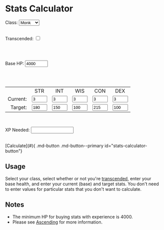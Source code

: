 # Stats Calculator

<form id="stats-calculator">

  <label>Class:</label>
  <select name="class" id="stats-calculator-class">
    <option value="monk">Monk</option>
    <option value="priest">Priest</option>
    <option value="rogue">Rogue</option>
    <option value="warrior">Warrior</option>
    <option value="wizard">Wizard</option>
  </select>

  <br>
  <label for="stats-calculator-transcended">Transcended:</label>
  <input type="checkbox" id="stats-calculator-transcended" name="transcended" value="Transcended">

  <br><br>

  Base HP: <input type="text" size="6" value="4000" class="CalculatorInputBox md-typeset" id="stats-calculator-hp">

  <br><br>

  <table class="CalculatorTable">

  <tr>
  <td></td>
  <td><center>STR</center></td>
  <td><center>INT</center></td>
  <td><center>WIS</center></td>
  <td><center>CON</center></td>
  <td><center>DEX</center></td>
  </tr>

  <tr>
  <td style="text-align:right">Current:</td>
  <td><input type="text" size="3" class="CalculatorInputBox md-typeset" id="stats-calculator-current-str" value="3"></td>
  <td><input type="text" size="3" class="CalculatorInputBox md-typeset" id="stats-calculator-current-int" value="3"></td>
  <td><input type="text" size="3" class="CalculatorInputBox md-typeset" id="stats-calculator-current-wis" value="3"></td>
  <td><input type="text" size="3" class="CalculatorInputBox md-typeset" id="stats-calculator-current-con" value="3"></td>
  <td><input type="text" size="3" class="CalculatorInputBox md-typeset" id="stats-calculator-current-dex" value="3"></td>
  </tr>

  <tr>
  <td style="text-align:right">Target:</td>
  <td><input type="text" size="3" class="CalculatorInputBox md-typeset" id="stats-calculator-target-str" value="180"></td>
  <td><input type="text" size="3" class="CalculatorInputBox md-typeset" id="stats-calculator-target-int" value="150"></td>
  <td><input type="text" size="3" class="CalculatorInputBox md-typeset" id="stats-calculator-target-wis" value="100"></td>
  <td><input type="text" size="3" class="CalculatorInputBox md-typeset" id="stats-calculator-target-con" value="215"></td>
  <td><input type="text" size="3" class="CalculatorInputBox md-typeset" id="stats-calculator-target-dex" value="100"></td>
  </tr>
  </table>

  <br>

  XP Needed: <input type="text" size="14" readonly class="CalculatorInfoBox md-typeset" id="stats-calculator-experience">

</form>

<br>
[Calculate](#){ .md-button .md-button--primary id="stats-calculator-button"}

## Usage

Select your class, select whether or not you're [transcended](../../classes/transcending), enter your base health, and enter your current (base) and target stats. You don't need to enter values for particular stats that you don't want to calculate.

## Notes

- The minimum HP for buying stats with experience is 4000.
- Please see [Ascending](../../classes/ascending) for more information.

